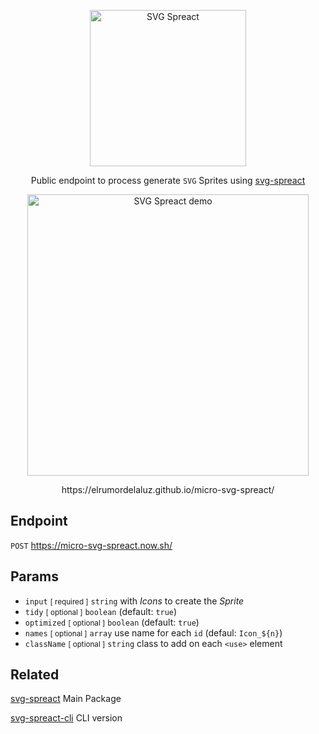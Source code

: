 <p align="center">
  <a href="https://elrumordelaluz.github.io/micro-svg-spreact/"><img alt="SVG Spreact" title="SVG Spreact" src="https://camo.githubusercontent.com/faf6e2edc6037845c56e7b1f5c9fd5c7fcdecdad/68747470733a2f2f63646e2e7261776769742e636f6d2f656c72756d6f7264656c616c757a2f7376672d737072656163742f32623538313138622f6c6f676f2e737667" width="250"></a>
</p>

<p align="center">
  Public endpoint to process generate <code>SVG</code> Sprites using <a href="https://github.com/elrumordelaluz/svg-spreact">svg-spreact</a>
</p>

<p align="center">
  <img alt="SVG Spreact demo" title="SVG Spreact demo" src="https://cdn.rawgit.com/elrumordelaluz/micro-svg-spreact/fc53c585/demo.gif" width="450">
</p>

<p align="center">  
  https://elrumordelaluz.github.io/micro-svg-spreact/
</p>

## Endpoint

`POST` https://micro-svg-spreact.now.sh/

## Params

* `input` <small>[ required ]</small> `string` with _Icons_ to create the _Sprite_
* `tidy` <small>[ optional ]</small> `boolean` (default: `true`)
* `optimized` <small>[ optional ]</small> `boolean` (default: `true`)
* `names` <small>[ optional ]</small> `array` use name for each `id` (defaul: `Icon_${n}`)
* `className` <small>[ optional ]</small> `string` class to add on each `<use>` element

## Related

[svg-spreact](https://github.com/elrumordelaluz/svg-spreact) Main Package

[svg-spreact-cli](https://github.com/elrumordelaluz/svg-spreact-cli) CLI version
